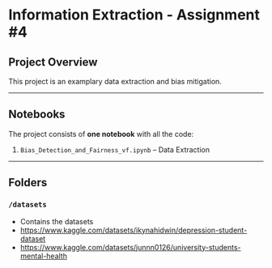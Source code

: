 # Information Extraction - Assignment #4


## Project Overview
This project is an examplary data extraction and bias mitigation. 

---

## Notebooks
The project consists of **one notebook** with all the code:
1. `Bias_Detection_and_Fairness_vf.ipynb` – Data Extraction

---

## Folders

### `/datasets`
- Contains the datasets
- https://www.kaggle.com/datasets/ikynahidwin/depression-student-dataset
- https://www.kaggle.com/datasets/junnn0126/university-students-mental-health
